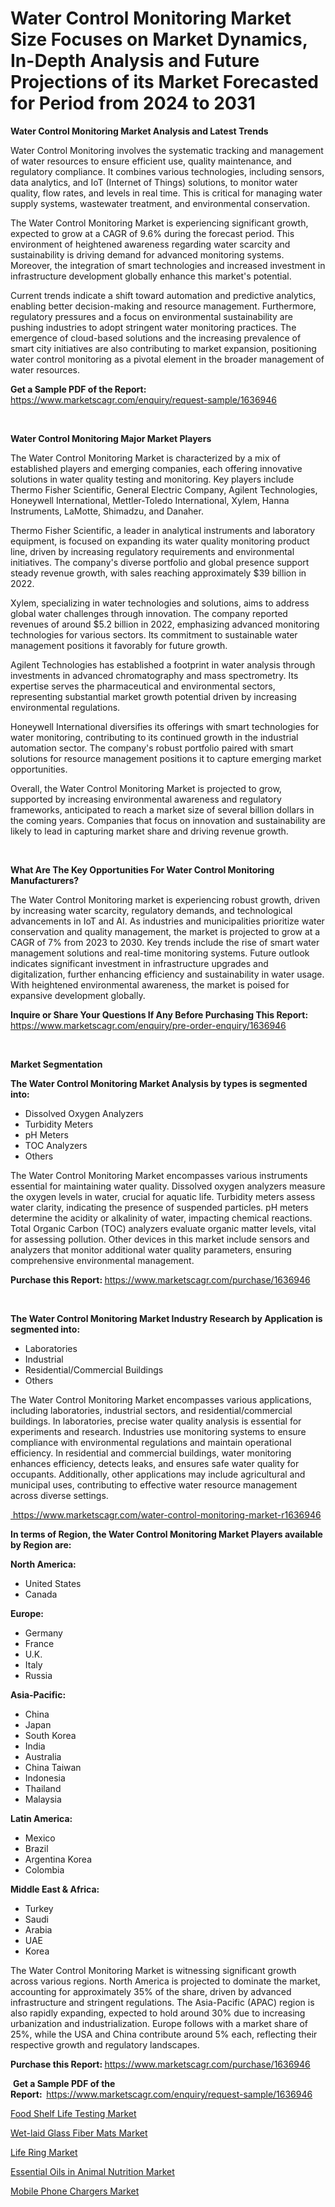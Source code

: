<p><h1>Water Control Monitoring Market Size Focuses on Market Dynamics, In-Depth Analysis and Future Projections of its Market Forecasted for Period from 2024 to 2031</h1></p><p><strong>Water Control Monitoring Market Analysis and Latest Trends</strong></p>
<p><p>Water Control Monitoring involves the systematic tracking and management of water resources to ensure efficient use, quality maintenance, and regulatory compliance. It combines various technologies, including sensors, data analytics, and IoT (Internet of Things) solutions, to monitor water quality, flow rates, and levels in real time. This is critical for managing water supply systems, wastewater treatment, and environmental conservation.</p><p>The Water Control Monitoring Market is experiencing significant growth, expected to grow at a CAGR of 9.6% during the forecast period. This environment of heightened awareness regarding water scarcity and sustainability is driving demand for advanced monitoring systems. Moreover, the integration of smart technologies and increased investment in infrastructure development globally enhance this market's potential. </p><p>Current trends indicate a shift toward automation and predictive analytics, enabling better decision-making and resource management. Furthermore, regulatory pressures and a focus on environmental sustainability are pushing industries to adopt stringent water monitoring practices. The emergence of cloud-based solutions and the increasing prevalence of smart city initiatives are also contributing to market expansion, positioning water control monitoring as a pivotal element in the broader management of water resources.</p></p>
<p><strong>Get a Sample PDF of the Report:&nbsp;</strong> <a href="https://www.marketscagr.com/enquiry/request-sample/1636946">https://www.marketscagr.com/enquiry/request-sample/1636946</a></p>
<p>&nbsp;</p>
<p><strong>Water Control Monitoring Major Market Players</strong></p>
<p><p>The Water Control Monitoring Market is characterized by a mix of established players and emerging companies, each offering innovative solutions in water quality testing and monitoring. Key players include Thermo Fisher Scientific, General Electric Company, Agilent Technologies, Honeywell International, Mettler-Toledo International, Xylem, Hanna Instruments, LaMotte, Shimadzu, and Danaher.</p><p>Thermo Fisher Scientific, a leader in analytical instruments and laboratory equipment, is focused on expanding its water quality monitoring product line, driven by increasing regulatory requirements and environmental initiatives. The company's diverse portfolio and global presence support steady revenue growth, with sales reaching approximately $39 billion in 2022.</p><p>Xylem, specializing in water technologies and solutions, aims to address global water challenges through innovation. The company reported revenues of around $5.2 billion in 2022, emphasizing advanced monitoring technologies for various sectors. Its commitment to sustainable water management positions it favorably for future growth.</p><p>Agilent Technologies has established a footprint in water analysis through investments in advanced chromatography and mass spectrometry. Its expertise serves the pharmaceutical and environmental sectors, representing substantial market growth potential driven by increasing environmental regulations.</p><p>Honeywell International diversifies its offerings with smart technologies for water monitoring, contributing to its continued growth in the industrial automation sector. The company's robust portfolio paired with smart solutions for resource management positions it to capture emerging market opportunities.</p><p>Overall, the Water Control Monitoring Market is projected to grow, supported by increasing environmental awareness and regulatory frameworks, anticipated to reach a market size of several billion dollars in the coming years. Companies that focus on innovation and sustainability are likely to lead in capturing market share and driving revenue growth.</p></p>
<p>&nbsp;</p>
<p><strong>What Are The Key Opportunities For Water Control Monitoring Manufacturers?</strong></p>
<p><p>The Water Control Monitoring market is experiencing robust growth, driven by increasing water scarcity, regulatory demands, and technological advancements in IoT and AI. As industries and municipalities prioritize water conservation and quality management, the market is projected to grow at a CAGR of 7% from 2023 to 2030. Key trends include the rise of smart water management solutions and real-time monitoring systems. Future outlook indicates significant investment in infrastructure upgrades and digitalization, further enhancing efficiency and sustainability in water usage. With heightened environmental awareness, the market is poised for expansive development globally.</p></p>
<p><strong>Inquire or Share Your Questions If Any Before Purchasing This Report:</strong> <a href="https://www.marketscagr.com/enquiry/pre-order-enquiry/1636946">https://www.marketscagr.com/enquiry/pre-order-enquiry/1636946</a></p>
<p>&nbsp;</p>
<p><strong>Market Segmentation</strong></p>
<p><strong>The Water Control Monitoring Market Analysis by types is segmented into:</strong></p>
<p><ul><li>Dissolved Oxygen Analyzers</li><li>Turbidity Meters</li><li>pH Meters</li><li>TOC Analyzers</li><li>Others</li></ul></p>
<p><p>The Water Control Monitoring Market encompasses various instruments essential for maintaining water quality. Dissolved oxygen analyzers measure the oxygen levels in water, crucial for aquatic life. Turbidity meters assess water clarity, indicating the presence of suspended particles. pH meters determine the acidity or alkalinity of water, impacting chemical reactions. Total Organic Carbon (TOC) analyzers evaluate organic matter levels, vital for assessing pollution. Other devices in this market include sensors and analyzers that monitor additional water quality parameters, ensuring comprehensive environmental management.</p></p>
<p><strong>Purchase this Report:&nbsp;</strong><a href="https://www.marketscagr.com/purchase/1636946">https://www.marketscagr.com/purchase/1636946</a></p>
<p>&nbsp;</p>
<p><strong>The Water Control Monitoring Market Industry Research by Application is segmented into:</strong></p>
<p><ul><li>Laboratories</li><li>Industrial</li><li>Residential/Commercial Buildings</li><li>Others</li></ul></p>
<p><p>The Water Control Monitoring Market encompasses various applications, including laboratories, industrial sectors, and residential/commercial buildings. In laboratories, precise water quality analysis is essential for experiments and research. Industries use monitoring systems to ensure compliance with environmental regulations and maintain operational efficiency. In residential and commercial buildings, water monitoring enhances efficiency, detects leaks, and ensures safe water quality for occupants. Additionally, other applications may include agricultural and municipal uses, contributing to effective water resource management across diverse settings.</p></p>
<p><a href="https://www.marketscagr.com/water-control-monitoring-market-r1636946">&nbsp;https://www.marketscagr.com/water-control-monitoring-market-r1636946</a></p>
<p><strong>In terms of Region, the Water Control Monitoring Market Players available by Region are:</strong></p>
<p>
    <p> <strong> North America: </strong>
        <ul>
            <li>United States</li>
            <li>Canada</li>
        </ul>
        </p> 
    <p> <strong> Europe: </strong>
        <ul>
            <li>Germany</li>
            <li>France</li>
            <li>U.K.</li>
            <li>Italy</li>
            <li>Russia</li>
        </ul>
        </p> 
    <p> <strong> Asia-Pacific: </strong>
        <ul>
            <li>China</li>
            <li>Japan</li>
            <li>South Korea</li>
            <li>India</li>
            <li>Australia</li>
            <li>China Taiwan</li>
            <li>Indonesia</li>
            <li>Thailand</li>
            <li>Malaysia</li>
        </ul>
        </p> 
    <p> <strong> Latin America: </strong>
        <ul>
            <li>Mexico</li>
            <li>Brazil</li>
            <li>Argentina Korea</li>
            <li>Colombia</li>
        </ul>
        </p> 
    <p> <strong> Middle East & Africa: </strong>
        <ul>
            <li>Turkey</li>
            <li>Saudi</li>
            <li>Arabia</li>
            <li>UAE</li>
            <li>Korea</li>
        </ul>
    </p>
    </p>
<p><p>The Water Control Monitoring Market is witnessing significant growth across various regions. North America is projected to dominate the market, accounting for approximately 35% of the share, driven by advanced infrastructure and stringent regulations. The Asia-Pacific (APAC) region is also rapidly expanding, expected to hold around 30% due to increasing urbanization and industrialization. Europe follows with a market share of 25%, while the USA and China contribute around 5% each, reflecting their respective growth and regulatory landscapes.</p></p>
<p><strong>Purchase this Report: </strong><a href="https://www.marketscagr.com/purchase/1636946">https://www.marketscagr.com/purchase/1636946</a></p>
<p>&nbsp;<strong>Get a Sample PDF of the Report:&nbsp;&nbsp;</strong><a href="https://www.marketscagr.com/enquiry/request-sample/1636946">https://www.marketscagr.com/enquiry/request-sample/1636946</a></p>
<p><strong></strong></p>
<p><p><a href="https://www.linkedin.com/pulse/in-depth-analysis-global-food-shelf-life-testing-market-scope-uszee?trackingId=59EG1S3mQL2UzgIIpOhJtg%3D%3D">Food Shelf Life Testing Market</a></p><p><a href="https://medium.com/@isharif044_67685/global-wet-laid-glass-fiber-mats-industry-types-applications-market-players-regional-growth-628971ddc407?postPublishedType=repub">Wet-laid Glass Fiber Mats Market</a></p><p><a href="https://issuu.com/reportprime-2/docs/life-ring-market-size-2030.pptx_459b547e82d195">Life Ring Market</a></p><p><a href="https://www.linkedin.com/pulse/future-innovation-global-essential-oils-animal-nutrition-6ypoe?trackingId=DcmXGIOPQtGEIWPQyEiaqA%3D%3D">Essential Oils in Animal Nutrition Market</a></p><p><a href="https://issuu.com/reportprime-2/docs/mobile-phone-chargers-market-size-2_9c10d3e4b60dd6">Mobile Phone Chargers Market</a></p></p>